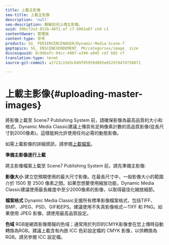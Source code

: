 ```yaml
---
title: 上載主影像
seo-title: 上載主影像
description: 'null'
seo-description: 瞭解如何上傳主影像。
uuid: 50bcf2e2-852b-48f1-a7 c7-5063a87 ce9 c1
contentOwner: 管理員
content-type: 參考
products: SG_ PERIENCENCENAGER/Dynamic-Media-Scene-7
geptopics: SG_ ENSCENEXENDEMENT_ PK/categories/image_ size
discoiquuid: 8c94bafc-94cc-496f-a394-a945 cd7 b02 cf
translation-type: tm+mt
source-git-commit: a1722c15d3c049f05959d895e85297d47d730872

---
```



# 上載主影像{#uploading-master-images}

將影像上載至 Scene7 Publishing System 前，請確保影像為最高品質的大小和格式。Dynamic Media Classic建議上傳具有足夠像素計數的高品質影像(從長尺寸到2000像素)。這樣能夠允許使用任何必需的動態影像。

如需上載影像的詳細資訊，請參閱[上載檔案](uploading-files.md#uploading_files)。

**準備主影像進行上載**

將主影像檔案上載至 Scene7 Publishing System 前，請先準備主影像:

**影像大小** 建立您預期使用的最大尺寸影像。在最長尺寸中，一般影像大小的範圍介於 1500 至 2500 像素之間。如果您想要使用縮放功能，Dynamic Media Classic建議使用最長維度中至少2000像素的影像，以取得最佳化縮放細節。

**檔案格式** Dynamic Media Classic支援所有標準影像檔案格式，包括TIFF、BMP、JPEG、PSD、GIF和EPS。建議使用不失真影像格式—TIFF 和 PNG。如果使用 JPEG 影像，請使用最高品質設定。

**色域** RGB是網頁影像簡報的色域；通常用於列印的CMYK影像會在您上傳時自動轉換為RGB。建議上載含有內嵌 ICC 色彩設定檔的 CMYK 影像，以供轉換為 RGB。請另參閱 ICC 設定檔。
